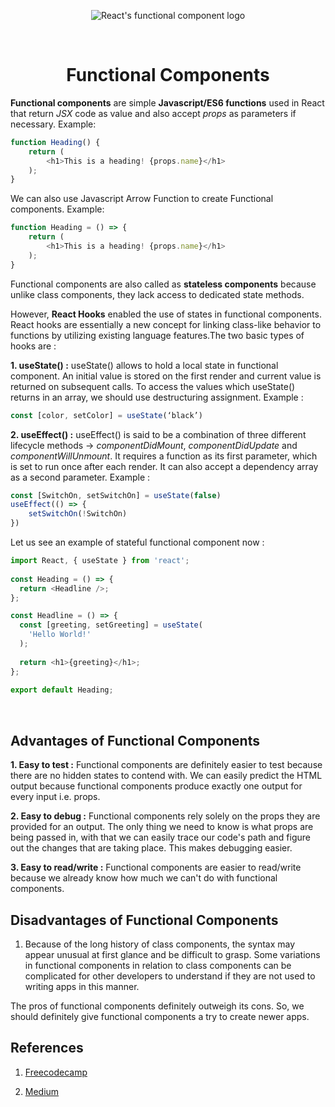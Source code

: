 <p align="center"><img src="https://uploads.sitepoint.com/wp-content/uploads/2017/04/1493235373large_react_apps_A-01.png" alt="React's functional component logo"/></p> <br>
<h1 align="center">Functional Components </h1>

**Functional components** are simple **Javascript/ES6 functions** used in React that return _JSX_ code as value and also accept _props_ as parameters if necessary. 
Example: 

```js
function Heading() {
    return (
        <h1>This is a heading! {props.name}</h1>
    );
}
```
We can also use Javascript Arrow Function to create Functional components. 
Example: 

```js
function Heading = () => {
    return (
        <h1>This is a heading! {props.name}</h1>
    );
}
```  

Functional components are also called as **stateless components** because unlike class components, they lack access to dedicated state methods.

However, **React Hooks** enabled the use of states in functional components. React hooks are essentially a new concept for linking class-like behavior to functions by utilizing existing language features.The two basic types of hooks are :

**1. useState() :** useState() allows to hold a local state in functional component. An initial value is stored on the first render and current value is returned on subsequent calls. To access the values which useState() returns in an array, we should use destructuring assignment.
Example :

```js
const [color, setColor] = useState(‘black’)
```

**2. useEffect() :** useEffect() is said to be a combination of three different lifecycle methods -> _componentDidMount_, _componentDidUpdate_ and _componentWillUnmount_. It requires a function as its first parameter, which is set to run once after each render. It can also accept a dependency array as a second parameter. Example :

```js
const [SwitchOn, setSwitchOn] = useState(false)
useEffect(() => {
    setSwitchOn(!SwitchOn)
})
```
Let us see an example of stateful functional component now :

```js
import React, { useState } from 'react';
 
const Heading = () => {
  return <Headline />;
};

const Headline = () => {
  const [greeting, setGreeting] = useState(
    'Hello World!'
  );
 
  return <h1>{greeting}</h1>;
};
 
export default Heading;
```
<br>

## Advantages of Functional Components

**1. Easy to test :** Functional components are definitely easier to test because there are no hidden states to contend with. We can easily predict the HTML output because functional components produce exactly one output for every input i.e. props.

**2. Easy to debug :** Functional components rely solely on the props they are provided for an output. The only thing we need to know is what props are being passed in, with that we can easily trace our code's path and figure out the changes that are taking place. This makes debugging easier.

**3. Easy to read/write :** Functional components are easier to read/write because we already know how much we can't do with functional components.

## Disadvantages of Functional Components

1. Because of the long history of class components, the syntax may appear unusual at first glance and be difficult to grasp. Some variations in functional components in relation to class components can be complicated for other developers to understand if they are not used to writing apps in this manner.

The pros of functional components definitely outweigh its cons. So, we should definitely give functional components a try to create newer apps.

## References

1. [Freecodecamp](https://www.freecodecamp.org/news/react-components-jsx-props-for-beginners/)

2. [Medium](https://medium.com/geekculture/react-hooks-a-functional-components-super-power-4de719c1f686)
 

